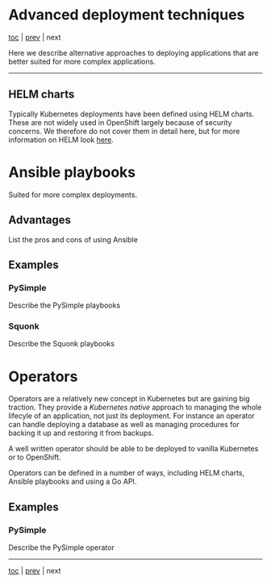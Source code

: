 # Advanced deployment techniques

[toc](../README.md) | [prev](../tutorial-5/README.md) | next

Here we describe alternative approaches to deploying applications that are
better suited for more complex applications.

---

## HELM charts

Typically Kubernetes deployments have been defined using HELM charts. These are not widely used in OpenShift largely
because of security concerns. We therefore do not cover them in detail here, but for more information on HELM look
[here](https://helm.sh/).

# Ansible playbooks

Suited for more complex deployments.

## Advantages

List the pros and cons of using Ansible

## Examples

### PySimple

Describe the PySimple playbooks

### Squonk

Describe the Squonk playbooks

# Operators

Operators are a relatively new concept in Kubernetes but are gaining big traction.
They provide a *Kubernetes native* approach to managing the whole lifecyle of an application,
not just its deployment. For instance an operator can handle deploying a database as well as
managing procedures for backing it up and restoring it from backups.

A well written operator should be able to be deployed to vanilla Kubernetes or to OpenShift.

Operators can be defined in a number of ways, including HELM charts, Ansible playbooks and using a Go API.

## Examples

### PySimple

Describe the PySimple operator

---
[toc](../README.md) | [prev](../tutorial-5/README.md) | next
